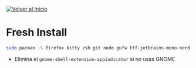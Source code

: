 [![Volver al Inicio](https://img.shields.io/badge/-Volver_al_Inicio-6e5494?style=for-the-badge&logo=home-assistant&logoColor=white&labelColor=1a1a1a)](README.md)

# Fresh Install

```zsh
sudo pacman -S firefox kitty zsh git node gufw ttf-jetbrains-mono-nerd ttf-ubuntu-font-family yazi ffmpeg 7zip jq poppler fd ripgrep fzf zoxide resvg imagemagick libayatana-appindicator gnome-shell-extension-appindicator keepassxc signal-desktop proton-vpn-gtk-app neovim lazygit less reflector pacman-contrib && yay -S cryptomator windsurf phoenix-arch
```

- Elimina el `gnome-shell-extension-appindicator` si no usas GNOME
